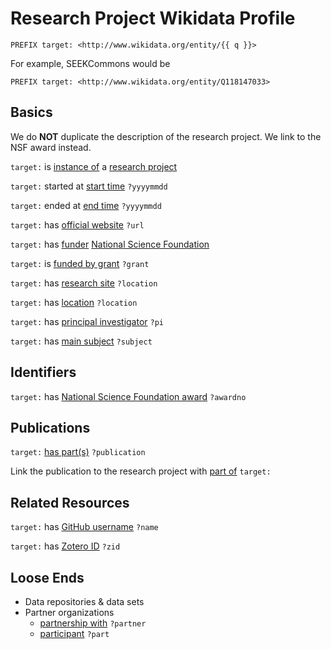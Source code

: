 # Research Project Wikidata Profile

```sparql
PREFIX target: <http://www.wikidata.org/entity/{{ q }}>
```

For example, SEEKCommons would be  

```sparql
PREFIX target: <http://www.wikidata.org/entity/Q118147033>
```

## Basics

We do **NOT** duplicate the description of the research project. We link to the NSF award instead.

`target:` is [instance of](https://www.wikidata.org/wiki/Property:P31) a [research project](https://www.wikidata.org/wiki/Q1298668)

`target:` started at [start time](https://www.wikidata.org/wiki/Property:P580) `?yyyymmdd`

`target:` ended at [end time](https://www.wikidata.org/wiki/Property:P582) `?yyyymmdd`

`target:` has [official website](https://www.wikidata.org/wiki/Property:P856) `?url`

`target:` has [funder](https://www.wikidata.org/wiki/Property:P8324) [National Science Foundation](https://www.wikidata.org/wiki/Q304878)

`target:` is [funded by grant](https://www.wikidata.org/wiki/Property:P11814) `?grant`

`target:` has [research site](https://www.wikidata.org/wiki/Property:P6153) `?location`

`target:` has [location](https://www.wikidata.org/wiki/Property:P276) `?location`

`target:` has [principal investigator](https://www.wikidata.org/wiki/Property:P8329) `?pi`

`target:` has [main subject](https://www.wikidata.org/wiki/Property:P921) `?subject`

## Identifiers

`target:` has [National Science Foundation award](https://www.wikidata.org/wiki/Property:P11858) `?awardno`

## Publications

`target:` [has part(s)](https://www.wikidata.org/wiki/Property:527) `?publication`

Link the publication to the research project with [part of](https://www.wikidata.org/wiki/Property:P361) `target:`

## Related Resources

`target:` has [GitHub username](https://www.wikidata.org/wiki/Property:P2037) `?name`

`target:` has [Zotero ID](https://www.wikidata.org/wiki/Property:P10557) `?zid`

## Loose Ends

- Data repositories & data sets
- Partner organizations
  - [partnership with](https://www.wikidata.org/wiki/Property:P2652) `?partner`
  - [participant](https://www.wikidata.org/wiki/Property:P710) `?part`